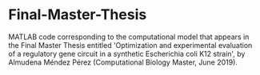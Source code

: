 # Final-Master-Thesis
MATLAB code corresponding to the computational model that appears in the Final Master Thesis entitled 
'Optimization and experimental evaluation of a regulatory gene circuit in a synthetic Escherichia coli K12 strain', 
by Almudena Méndez Pérez (Computational Biology Master, June 2019).
